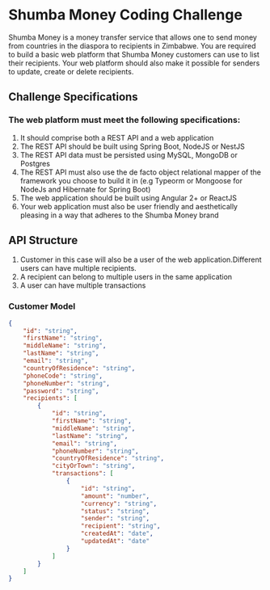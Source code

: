 # Shumba Money Coding Challenge

Shumba Money is a money transfer service that allows one to send money from countries in the diaspora to recipients in Zimbabwe. You are required to build a basic web platform that Shumba Money customers can use to list their recipients. Your web platform should also make it possible for senders to update, create or delete recipients.

## Challenge Specifications
### The web platform must meet the following specifications:
1. It should comprise both a REST API and a web application
2. The REST API should be built using Spring Boot, NodeJS or NestJS
3. The REST API data must be persisted using MySQL, MongoDB or Postgres
4.  The REST API must also use the de facto object relational mapper of the framework you choose to build it in (e.g Typeorm or Mongoose for NodeJs and Hibernate for Spring Boot)
5. The web application should be built using Angular 2+ or ReactJS
6. Your web application must also be user friendly and aesthetically pleasing in a way that adheres to the Shumba Money brand

## API Structure
1. Customer in this case will also be a user of the web application.Different users can have multiple recipients. 
2. A recipient can belong to multiple users in the same application
3. A user can have multiple transactions

### Customer Model
```json
{
    "id": "string",
    "firstName": "string",
    "middleName": "string",
    "lastName": "string",
    "email": "string",
    "countryOfResidence": "string",
    "phoneCode": "string",
    "phoneNumber": "string",
    "password": "string",
    "recipients": [
        {
            "id": "string",
            "firstName": "string",
            "middleName": "string",
            "lastName": "string",
            "email": "string",
            "phoneNumber": "string",
            "countryOfResidence": "string",
            "cityOrTown": "string",
            "transactions": [
                {
                    "id": "string",
                    "amount": "number",
                    "currency": "string",
                    "status": "string",
                    "sender": "string",
                    "recipient": "string",
                    "createdAt": "date",
                    "updatedAt": "date"
                }
            ]
        }
    ]
}
```